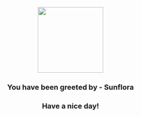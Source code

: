 <p align="center">
            <img src="https://raw.githubusercontent.com/PokeAPI/sprites/master/sprites/pokemon/192.png" width="150" height="150">
          </p>
          <h3 align="center">You have been greeted by - <b>Sunflora</b></h3>
          <h3 align="center">Have a nice day!</h3>
        